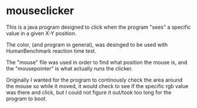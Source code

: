 # mouseclicker

This is a java program designed to click when the program "sees" a specific value in a given X-Y position.

The color, (and program in general), was desinged to be used with HumanBenchmark reaction time test.

The "mouse" file was used in order to find what position the mouse is, and the "mousepointer" is what actually runs the clicker. 

Originally I wanted for the program to continously check the area around the mouse so while it moved, it would check to see if the specific rgb value was there and click, but I could not figure it out/took too long for the program to boot.
